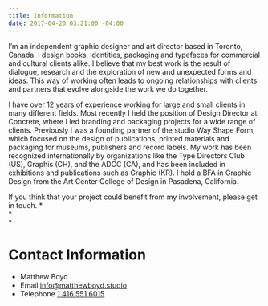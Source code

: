 ```yaml
---
title: Information
date: 2017-04-20 03:21:00 -04:00
---
```


I’m an independent graphic designer and art director based in Toronto, Canada. I design books, identities, packaging and typefaces for commercial and cultural clients alike. I believe that my best work is the result of dialogue, research and the exploration of new and unexpected forms and ideas. This way of working often leads to ongoing relationships with clients and partners that evolve alongside the work we do together.

I have over 12 years of experience working for large and small clients in many different fields. Most recently I held the position of Design Director at Concrete, where I led branding and packaging projects for a wide range of clients. Previously I was a founding partner of the studio Way Shape Form, which focused on the design of publications, printed materials and packaging for museums, publishers and record labels. My work has been recognized internationally by organizations like the Type Directors Club (US), Graphis (CH), and the ADCC (CA), and has been included in exhibitions and publications such as Graphic (KR). I hold a BFA in Graphic Design from the Art Center College of Design in Pasadena, California. 

If you think that your project could benefit from my involvement, please get in touch.
*  
*  
*  
# Contact Information

* Matthew Boyd
* Email [info@matthewboyd.studio](mailto:info@matthewboyd.studio)
* Telephone [1 416 551 6015](tel:14165516015)